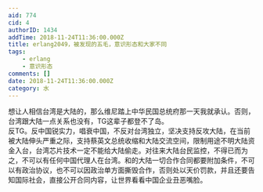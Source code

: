 ```yaml
---
aid: 774
cid: 4
authorID: 1434
addTime: 2018-11-24T11:36:00.000Z
title: erlang2049，被发现的五毛，意识形态和大家不同
tags:
    - erlang
    - 意识形态
comments: []
date: 2018-11-24T11:36:00.000Z
category: 水
---
```


想让人相信台湾是大陆的，那么维尼踏上中华民国总统府那一天我就承认。否则，台湾跟大陆一点关系也没有，TG这辈子都登不了岛。  
反TG。反中国锐实力，唱衰中国，不反对台湾独立，坚决支持反攻大陆，在当前被大陆伸头严重之际，支持蔡英文总统收缩和大陆交流空间，限制用途不明大陆资金入台，台湾芯片技术一定不能给大陆偷走。对往来大陆台民监控，不得已而为之，不可以有任何中国代理人在台湾。和的大陆一切合作合同都要附加条件，不可以有政治协议，也不可以因政治单方面撕毁合作，否则处以天价罚款，并且还要告知国际社会，直接公开合同内容，让世界看看中国企业丑恶嘴脸。
